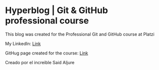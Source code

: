 # Hyperblog | Git & GitHub professional course

This blog was created for the Professional Git and GitHub course at Platzi

My LinkedIn: [Link](https://www.linkedin.com/in/webdeveloper-saljure/)

GitHug page created for the course: [Link](https://aljures.github.io/)

Creado por el increible Said Aljure 
